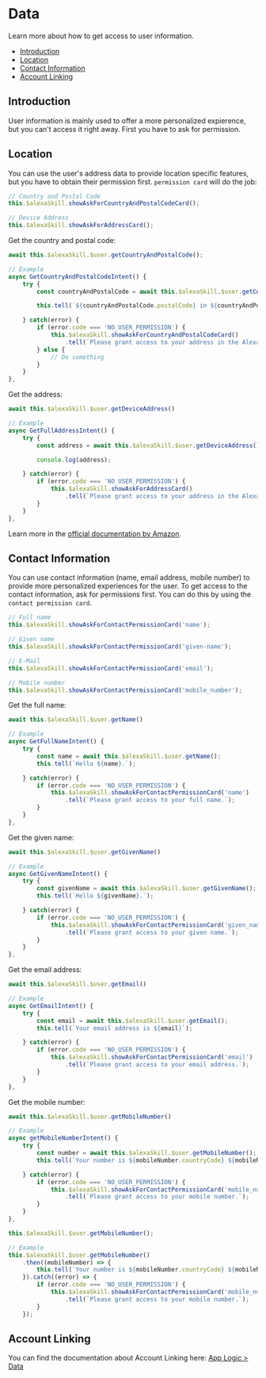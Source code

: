 # Data

Learn more about how to get access to user information.

* [Introduction](#introduction)
* [Location](#location)
* [Contact Information](#contact-information)
* [Account Linking](#account-linking)


## Introduction

User information is mainly used to offer a more personalized expierence, but you can't access it right away. First you have to ask for permission.

## Location

You can use the user's address data to provide location specific features, but you have to obtain their permission first.
`permission card` will do the job:

```javascript
// Country and Postal Code
this.$alexaSkill.showAskForCountryAndPostalCodeCard();

// Device Address
this.$alexaSkill.showAskForAddressCard();
```

Get the country and postal code:

```javascript
await this.$alexaSkill.$user.getCountryAndPostalCode();

// Example
async GetCountryAndPostalCodeIntent() {
    try {
        const countryAndPostalCode = await this.$alexaSkill.$user.getCountryAndPostalCode();

        this.tell(`${countryAndPostalCode.postalCode} in ${countryAndPostalCode.countryCode}`);

    } catch(error) {
        if (error.code === 'NO_USER_PERMISSION') {
            this.$alexaSkill.showAskForCountryAndPostalCodeCard()
                .tell(`Please grant access to your address in the Alexa app.`);
        } else {
            // Do something
        }
    }
},
```

Get the address:

```javascript
await this.$alexaSkill.$user.getDeviceAddress()

// Example
async GetFullAddressIntent() {
    try {
        const address = await this.$alexaSkill.$user.getDeviceAddress();

        console.log(address);

    } catch(error) {
        if (error.code === 'NO_USER_PERMISSION') {
            this.$alexaSkill.showAskForAddressCard()
                .tell(`Please grant access to your address in the Alexa app.`);
        }
    }
},
```

Learn more in the [official documentation by Amazon](https://developer.amazon.com/docs/custom-skills/device-address-api.html).


## Contact Information

You can use contact information (name, email address, mobile number) to provide more personalized experiences for the user. To get access to the contact information, ask for permissions first. You can do this by using the `contact permission card`.

```javascript
// Full name
this.$alexaSkill.showAskForContactPermissionCard('name');

// Given name
this.$alexaSkill.showAskForContactPermissionCard('given-name');

// E-Mail
this.$alexaSkill.showAskForContactPermissionCard('email');

// Mobile number
this.$alexaSkill.showAskForContactPermissionCard('mobile_number');
```

Get the full name:

```javascript
await this.$alexaSkill.$user.getName()

// Example
async GetFullNameIntent() {
    try {
        const name = await this.$alexaSkill.$user.getName();
        this.tell(`Hello ${name}.`);

    } catch(error) {
        if (error.code === 'NO_USER_PERMISSION') {
            this.$alexaSkill.showAskForContactPermissionCard('name')
                .tell(`Please grant access to your full name.`);
        }
    }
},
```

Get the given name:

```javascript
await this.$alexaSkill.$user.getGivenName()

// Example
async GetGivenNameIntent() {
    try {
        const givenName = await this.$alexaSkill.$user.getGivenName();
        this.tell(`Hello ${givenName}.`);

    } catch(error) {
        if (error.code === 'NO_USER_PERMISSION') {
            this.$alexaSkill.showAskForContactPermissionCard('given_name')
                .tell(`Please grant access to your given name.`);
        }
    }
},
```

Get the email address:

```javascript
await this.$alexaSkill.$user.getEmail()

// Example
async GetEmailIntent() {
    try {
        const email = await this.$alexaSkill.$user.getEmail();
        this.tell(`Your email address is ${email}`);

    } catch(error) {
        if (error.code === 'NO_USER_PERMISSION') {
            this.$alexaSkill.showAskForContactPermissionCard('email')
                .tell(`Please grant access to your email address.`);
        }
    }
},
```

Get the mobile number:

```javascript
await this.$alexaSkill.$user.getMobileNumber()

// Example
async getMobileNumberIntent() {
    try {
        const number = await this.$alexaSkill.$user.getMobileNumber();
        this.tell(`Your number is ${mobileNumber.countryCode} ${mobileNumber.phoneNumber}`);

    } catch(error) {
        if (error.code === 'NO_USER_PERMISSION') {
            this.$alexaSkill.showAskForContactPermissionCard('mobile_number')
                .tell(`Please grant access to your mobile number.`);
        }
    }
},
```

```javascript
this.$alexaSkill.$user.getMobileNumber();

// Example
this.$alexaSkill.$user.getMobileNumber()
    .then((mobileNumber) => {
        this.tell(`Your number is ${mobileNumber.countryCode} ${mobileNumber.phoneNumber}`);
    }).catch((error) => {
        if (error.code === 'NO_USER_PERMISSION') {
            this.$alexaSkill.showAskForContactPermissionCard('mobile_number')
                .tell(`Please grant access to your mobile number.`);
        }
    });

```

## Account Linking

You can find the documentation about Account Linking here: [App Logic > Data](../../basic-concepts/data/README.md#account-linking, '../data#account-linking')

<!--[metadata]: {"description": "Learn how to get user specific data from your Alexa Skill users with the Jovo Framework",
"route": "amazon-alexa/data" }-->
